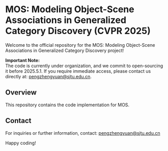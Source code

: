 # MOS: Modeling Object-Scene Associations in Generalized Category Discovery (CVPR 2025)

Welcome to the official repository for the MOS: Modeling Object-Scene Associations in Generalized Category Discovery project!

**Important Note:**  
The code is currently under organization, and we commit to open-sourcing it before 2025.5.1. If you require immediate access, please contact us directly at: pengzhengyuan@sjtu.edu.cn.


## Overview

This repository contains the code implementation for MOS.


## Contact

For inquiries or further information, contact: pengzhengyuan@sjtu.edu.cn

Happy coding!
